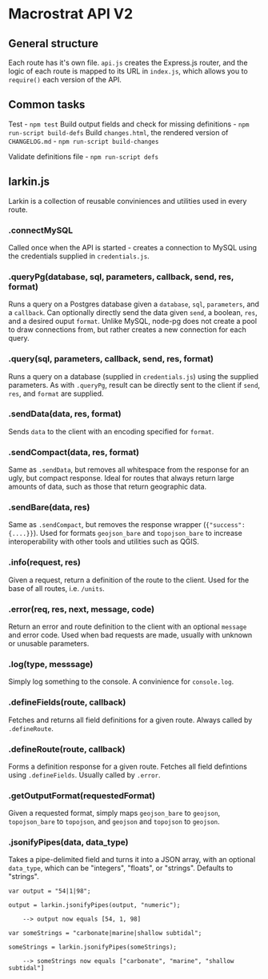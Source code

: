 # Macrostrat API V2

## General structure

Each route has it's own file. `api.js` creates the Express.js router, and the
logic of each route is mapped to its URL in `index.js`, which allows you to
`require()` each version of the API.

## Common tasks

Test - `npm test` Build output fields and check for missing definitions -
`npm run-script build-defs` Build `changes.html`, the rendered version of
`CHANGELOG.md` - `npm run-script build-changes`

Validate definitions file - `npm run-script defs`

## larkin.js

Larkin is a collection of reusable conviniences and utilities used in every
route.

### .connectMySQL

Called once when the API is started - creates a connection to MySQL using the
credentials supplied in `credentials.js`.

### .queryPg(database, sql, parameters, callback, send, res, format)

Runs a query on a Postgres database given a `database`, `sql`, `parameters`, and
a `callback`. Can optionally directly send the data given `send`, a boolean,
`res`, and a desired ouput `format`. Unlike MySQL, node-pg does not create a
pool to draw connections from, but rather creates a new connection for each
query.

### .query(sql, parameters, callback, send, res, format)

Runs a query on a database (supplied in `credentials.js`) using the supplied
parameters. As with `.queryPg`, result can be directly sent to the client if
`send`, `res`, and `format` are supplied.

### .sendData(data, res, format)

Sends `data` to the client with an encoding specified for `format`.

### .sendCompact(data, res, format)

Same as `.sendData`, but removes all whitespace from the response for an ugly,
but compact response. Ideal for routes that always return large amounts of data,
such as those that return geographic data.

### .sendBare(data, res)

Same as `.sendCompact`, but removes the response wrapper
(`{"success": {....}}`). Used for formats `geojson_bare` and `topojson_bare` to
increase interoperability with other tools and utilities such as QGIS.

### .info(request, res)

Given a request, return a definition of the route to the client. Used for the
base of all routes, i.e. `/units`.

### .error(req, res, next, message, code)

Return an error and route definition to the client with an optional `message`
and error code. Used when bad requests are made, usually with unknown or
unusable parameters.

### .log(type, messsage)

Simply log something to the console. A convinience for `console.log`.

### .defineFields(route, callback)

Fetches and returns all field definitions for a given route. Always called by
`.defineRoute`.

### .defineRoute(route, callback)

Forms a definition response for a given route. Fetches all field defintions
using `.defineFields`. Usually called by `.error`.

### .getOutputFormat(requestedFormat)

Given a requested format, simply maps `geojson_bare` to `geojson`,
`topojson_bare` to `topojson`, and `geojson` and `topojson` to `geojson`.

### .jsonifyPipes(data, data_type)

Takes a pipe-delimited field and turns it into a JSON array, with an optional
`data_type`, which can be "integers", "floats", or "strings". Defaults to
"strings".

```
var output = "54|1|98";

output = larkin.jsonifyPipes(output, "numeric");

    --> output now equals [54, 1, 98]

var someStrings = "carbonate|marine|shallow subtidal";

someStrings = larkin.jsonifyPipes(someStrings);

    --> someStrings now equals ["carbonate", "marine", "shallow subtidal"]
```
